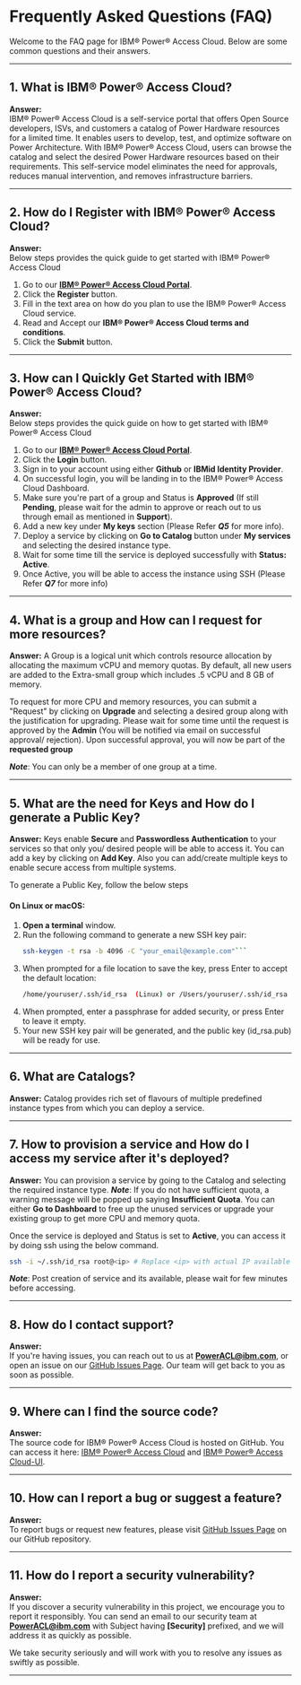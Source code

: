 # Frequently Asked Questions (FAQ)

Welcome to the FAQ page for IBM&reg; Power&reg; Access Cloud. Below are some common questions and their answers.

---

## 1. What is IBM&reg; Power&reg; Access Cloud?

**Answer:**  
IBM&reg; Power&reg; Access Cloud is a self-service portal that offers Open Source developers, ISVs, and customers a catalog of Power Hardware resources for a limited time. It enables users to develop, test, and optimize software on Power Architecture. With IBM&reg; Power&reg; Access Cloud, users can browse the catalog and select the desired Power Hardware resources based on their requirements. This self-service model eliminates the need for approvals, reduces manual intervention, and removes infrastructure barriers.

---

## 2. How do I Register with IBM&reg; Power&reg; Access Cloud?

**Answer:**  
Below steps provides the quick guide to get started with IBM&reg; Power&reg; Access Cloud
1. Go to our **[IBM&reg; Power&reg; Access Cloud Portal](https://console.developonpower.ibm.com)**.
2. Click the **Register** button.
3. Fill in the text area on how do you plan to use the IBM&reg; Power&reg; Access Cloud service.
4. Read and Accept our **IBM&reg; Power&reg; Access Cloud terms and conditions**.
5. Click the **Submit** button.

---

## 3. How can I Quickly Get Started with IBM&reg; Power&reg; Access Cloud?

**Answer:**  
Below steps provides the quick guide on how to get started with IBM&reg; Power&reg; Access Cloud

1. Go to our **[IBM&reg; Power&reg; Access Cloud Portal](https://console.developonpower.ibm.com)**.
2. Click the **Login** button.
3. Sign in to your account using either **Github** or **IBMid Identity Provider**.
4. On successful login, you will be landing in to the IBM&reg; Power&reg; Access Cloud Dashboard.
5. Make sure you're part of a group and Status is **Approved** (If still **Pending**, please wait for the admin to approve or reach out to us through email as mentioned in **Support**).
6. Add a new key under **My keys** section (Please Refer ***Q5*** for more info).
7. Deploy a service by clicking on **Go to Catalog** button under **My services** and selecting the desired instance type.
8. Wait for some time till the service is deployed successfully with **Status: Active**.
9. Once Active, you will be able to access the instance using SSH (Please Refer ***Q7*** for more info)

---

## 4. What is a group and How can I request for more resources?

**Answer:**
A Group is a logical unit which controls resource allocation by allocating the maximum vCPU and memory quotas. By default, all new users are added to the Extra-small group which includes .5 vCPU and 8 GB of memory. 

To request for more CPU and memory resources, you can submit a "Request" by clicking on **Upgrade** and selecting a desired group along with the justification for upgrading.
Please wait for some time until the request is approved by the **Admin** (You will be notified via email on successful approval/ rejection).
Upon successful approval, you will now be part of the **requested group**

***Note***:  You can only be a member of one group at a time.

---

## 5. What are the need for Keys and How do I generate a Public Key?

**Answer:**
Keys enable **Secure** and **Passwordless Authentication** to your services so that only you/ desired people will be able to access it. You can add a key by clicking on **Add Key**. Also you can add/create multiple keys to enable secure access from multiple systems.

To generate a Public Key, follow the below steps
#### On **Linux** or **macOS**:
1. **Open a terminal** window.
2. Run the following command to generate a new SSH key pair:
   ```bash
   ssh-keygen -t rsa -b 4096 -C "your_email@example.com"```
3. When prompted for a file location to save the key, press Enter to accept the default location:
    ```bash
    /home/youruser/.ssh/id_rsa  (Linux) or /Users/youruser/.ssh/id_rsa (macOS)```

4. When prompted, enter a passphrase for added security, or press Enter to leave it empty.
5. Your new SSH key pair will be generated, and the public key (id_rsa.pub) will be ready for use.

---

## 6. What are Catalogs?

**Answer:**
Catalog provides rich set of flavours of multiple predefined instance types from which you can deploy a service.

---

## 7. How to provision a service and How do I access my service after it's deployed?

**Answer:**
You can provision a service by going to the Catalog and selecting the required instance type.
***Note***: If you do not have sufficient quota, a warning message will be popped up saying **Insufficient Quota**. You can either **Go to Dashboard** to free up the unused services or upgrade your existing group to get more CPU and memory quota.

Once the service is deployed and Status is set to **Active**, you can access it by doing ssh using the below command.
```bash
ssh -i ~/.ssh/id_rsa root@<ip> # Replace <ip> with actual IP available in 'Access Information'
```
***Note***: Post creation of service and its available, please wait for few minutes before accessing.

---

## 8. How do I contact support?

**Answer:**  
If you're having issues, you can reach out to us at **PowerACL@ibm.com**, or open an issue on our [GitHub Issues Page](https://github.com/PDEXchange/pac-support). Our team will get back to you as soon as possible.

---

## 9. Where can I find the source code?

**Answer:**  
The source code for IBM&reg; Power&reg; Access Cloud is hosted on GitHub. You can access it here: [IBM&reg; Power&reg; Access Cloud](https://github.com/PDeXchange/pac) and [IBM&reg; Power&reg; Access Cloud-UI](https://github.com/PDeXchange/pac-ui).

---

## 10. How can I report a bug or suggest a feature?

**Answer:**  
To report bugs or request new features, please visit [GitHub Issues Page](https://github.com/PDeXchange/pac) on our GitHub repository.

---

## 11. How do I report a security vulnerability?

**Answer:**  
If you discover a security vulnerability in this project, we encourage you to report it responsibly. You can send an email to our security team at **PowerACL@ibm.com** with Subject having **[Security]** prefixed, and we will address it as quickly as possible.

We take security seriously and will work with you to resolve any issues as swiftly as possible.

---